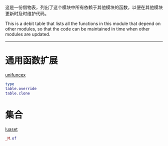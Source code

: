 这是一份借物表，列出了这个模块中所有依赖于其他模块的函数，以便在其他模块更新时及时维护代码。

This is a debit table that lists all the functions in this module that depend on other modules, so that the code can be maintained in time when other modules are updated.

-------

# 通用函数扩展
[unifuncex](https://github.com/blanhhy/unifuncex)
```lua
type
table.override
table.clone
```
# 集合
[luaset](https://github.com/blanhhy/luaset)
```lua
_M.of
```
